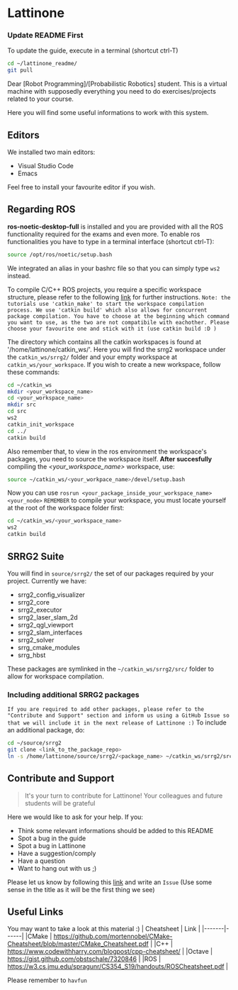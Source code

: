 # Lattinone

### Update README First
To update the guide, execute in a terminal (shortcut ctrl-T)
```sh
cd ~/lattinone_readme/
git pull
```

Dear [Robot Programming]/[Probabilistic Robotics] student.
This is a virtual machine with supposedly everything you need to do exercises/projects related to your course.

Here you will find some useful informations to work with this system.
## Editors
We installed two main editors:

  - Visual Studio Code
  - Emacs

Feel free to install your favourite editor if you wish.

## Regarding ROS
**ros-noetic-desktop-full** is installed and you are provided with all the ROS functionality required for the exams and even more.
To enable ros functionalities you have to type in a terminal interface (shortcut ctrl-T):
```sh
source /opt/ros/noetic/setup.bash
```
We integrated an alias in your bashrc file so that you can simply type `ws2` instead.

To compile C/C++ ROS projects, you require a specific workspace structure, please refer to the following [link](http://wiki.ros.org/catkin/Tutorials/create_a_workspace) for further instructions.
  `Note: the tutorials use 'catkin_make' to start the workspace compilation process. We use 'catkin build' which also allows for concurrent package compilation. You have to choose at the beginning which command you want to use, as the two are not compatibile with eachother. Please choose your favourite one and stick with it (use catkin build :D )`

     
    
  The directory which contains all the catkin workspaces is found at '/home/lattinone/catkin_ws/'.
  Here you will find the srrg2 workspace under the `catkin_ws/srrg2/` folder and your empty workspace at
  `catkin_ws/your_workspace`.
  If you wish to create a new workspace, follow these commands:

```sh
cd ~/catkin_ws
mkdir <your_workspace_name>
cd <your_workspace_name>
mkdir src
cd src
ws2
catkin_init_workspace
cd ../
catkin build
```
  Also remember that, to view in the ros environment the workspace's packages, you need to source the workspace itself.
  __After succesfully__ compiling the _<your_workspace_name>_ workspace, use:
```sh
source ~/catkin_ws/<your_workpace_name>/devel/setup.bash
```
Now you can use `rosrun <your_package_inside_your_workspace_name> <your_node>`
`REMEMBER` to compile your workspace, you must locate yourself at the root of the workspace folder first:
```sh
cd ~/catkin_ws/<your_workspace_name>
ws2
catkin build
```
       
## SRRG2 Suite 
You will find in `source/srrg2/` the set of our packages required by your project. Currently we have:
- srrg2\_config\_visualizer
- srrg2\_core
- srrg2\_executor
- srrg2\_laser\_slam\_2d
- srrg2\_qgl\_viewport
- srrg2\_slam\_interfaces
- srrg2\_solver
- srrg\_cmake\_modules
- srrg\_hbst

These packages are symlinked in the  `~/catkin_ws/srrg2/src/` folder to allow for workspace compilation.
### Including additional SRRG2 packages
`If you are required to add other packages, please refer to the "Contribute and Support" section and inform us using a GitHub Issue so that we will include it in the next release of Lattinone :)`
To include an additional package, do:
```sh
cd ~/source/srrg2
git clone <link_to_the_package_repo>
ln -s /home/lattinone/source/srrg2/<package_name> ~/catkin_ws/srrg2/src
```
    
## Contribute and Support
> It's your turn to contribute for Lattinone!
> Your colleagues and future students will be grateful

Here we would like to ask for your help.
If you:
- Think some relevant informations should be added to this README
- Spot a bug in the guide
- Spot a bug in Lattinone
- Have a suggestion/comply
- Have a question
- Want to hang out with us ;)

Please let us know by following this [link](https://github.com/EmanueleGiacomini/lattinone_readme/issues) and write an `Issue`
(Use some sense in the title as it will be the first thing we see)

## Useful Links
You may want to take a look at this material :)
| Cheatsheet | Link |
|-------|------|
|CMake | https://github.com/mortennobel/CMake-Cheatsheet/blob/master/CMake_Cheatsheet.pdf |
|C++ | https://www.codewithharry.com/blogpost/cpp-cheatsheet/ |
|Octave | https://gist.github.com/obstschale/7320846 |
|ROS | https://w3.cs.jmu.edu/spragunr/CS354_S19/handouts/ROSCheatsheet.pdf |

Please remember to `havfun`
